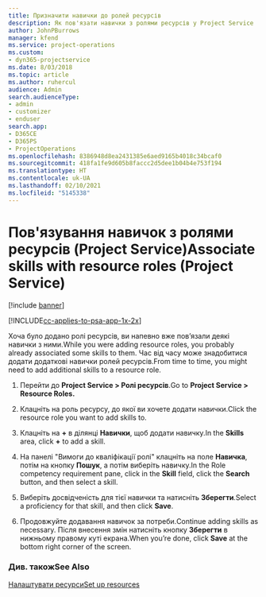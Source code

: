 ```yaml
---
title: Призначити навички до ролей ресурсів
description: Як пов'язати навички з ролями ресурсів у Project Service
author: JohnPBurrows
manager: kfend
ms.service: project-operations
ms.custom:
- dyn365-projectservice
ms.date: 8/03/2018
ms.topic: article
ms.author: ruhercul
audience: Admin
search.audienceType:
- admin
- customizer
- enduser
search.app:
- D365CE
- D365PS
- ProjectOperations
ms.openlocfilehash: 8386948d8ea2431385e6aed9165b4018c34bcaf0
ms.sourcegitcommit: 418fa1fe9d605b8faccc2d5dee1b04b4e753f194
ms.translationtype: HT
ms.contentlocale: uk-UA
ms.lasthandoff: 02/10/2021
ms.locfileid: "5145338"
---
```

# <a name="associate-skills-with-resource-roles-project-service"></a><span data-ttu-id="0ee0f-103">Пов'язування навичок з ролями ресурсів (Project Service)</span><span class="sxs-lookup"><span data-stu-id="0ee0f-103">Associate skills with resource roles (Project Service)</span></span>

[!include [banner](../includes/psa-now-project-operations.md)]

[!INCLUDE[cc-applies-to-psa-app-1x-2x](../includes/cc-applies-to-psa-app-1x-2x.md)]

<span data-ttu-id="0ee0f-104">Хоча було додано ролі ресурсів, ви напевно вже пов’язали деякі навички з ними.</span><span class="sxs-lookup"><span data-stu-id="0ee0f-104">While you were adding resource roles, you probably already associated some skills to them.</span></span> <span data-ttu-id="0ee0f-105">Час від часу може знадобитися додати додаткові навички ролей ресурсів.</span><span class="sxs-lookup"><span data-stu-id="0ee0f-105">From time to time, you might need to add additional skills to a resource role.</span></span>  
  
1.  <span data-ttu-id="0ee0f-106">Перейти до **Project Service > Ролі ресурсів**.</span><span class="sxs-lookup"><span data-stu-id="0ee0f-106">Go to **Project Service > Resource Roles.**</span></span>  
  
2.  <span data-ttu-id="0ee0f-107">Клацніть на роль ресурсу, до якої ви хочете додати навички.</span><span class="sxs-lookup"><span data-stu-id="0ee0f-107">Click the resource role you want to add skills to.</span></span>  
  
3.  <span data-ttu-id="0ee0f-108">Клацніть на **+** в ділянці **Навички**, щоб додати навичку.</span><span class="sxs-lookup"><span data-stu-id="0ee0f-108">In the **Skills** area, click **+** to add a skill.</span></span>  
  
4.  <span data-ttu-id="0ee0f-109">На панелі "Вимоги до кваліфікації ролі" клацніть на поле **Навичка**, потім на кнопку **Пошук**, а потім виберіть навичку.</span><span class="sxs-lookup"><span data-stu-id="0ee0f-109">In the Role competency requirement pane, click in the **Skill** field, click the **Search** button,  and then select a skill.</span></span>  
  
5.  <span data-ttu-id="0ee0f-110">Виберіть досвідченість для тієї навички та натисніть **Зберегти**.</span><span class="sxs-lookup"><span data-stu-id="0ee0f-110">Select a proficiency for that skill, and then click **Save**.</span></span>  
  
6.  <span data-ttu-id="0ee0f-111">Продовжуйте додавання навичок за потреби.</span><span class="sxs-lookup"><span data-stu-id="0ee0f-111">Continue adding skills as necessary.</span></span> <span data-ttu-id="0ee0f-112">Після внесення змін натисніть кнопку **Зберегти** в нижньому правому куті екрана.</span><span class="sxs-lookup"><span data-stu-id="0ee0f-112">When you’re done, click **Save** at the bottom right corner of the screen.</span></span>  
  
### <a name="see-also"></a><span data-ttu-id="0ee0f-113">Див. також</span><span class="sxs-lookup"><span data-stu-id="0ee0f-113">See Also</span></span>  
 [<span data-ttu-id="0ee0f-114">Налаштувати ресурси</span><span class="sxs-lookup"><span data-stu-id="0ee0f-114">Set up resources</span></span>](../psa/set-up-resources.md)
